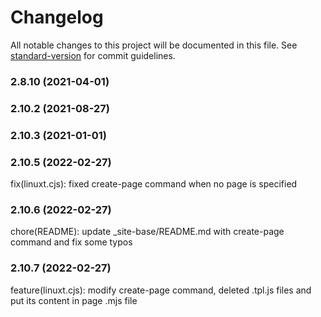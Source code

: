 # Changelog

All notable changes to this project will be documented in this file. See [standard-version](https://github.com/conventional-changelog/standard-version) for commit guidelines.

### 2.8.10 (2021-04-01)

### 2.10.2 (2021-08-27)

### 2.10.3 (2021-01-01)

### 2.10.5 (2022-02-27)

fix(linuxt.cjs): fixed create-page command when no page is specified

### 2.10.6 (2022-02-27)

chore(README): update \_site-base/README.md with create-page command and fix some typos

### 2.10.7 (2022-02-27)

feature(linuxt.cjs): modify create-page command, deleted .tpl.js files and put its content in page .mjs file
